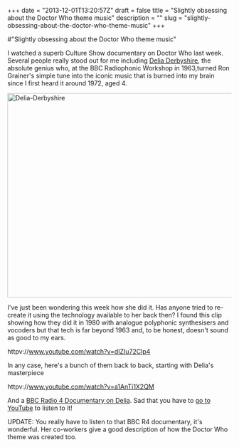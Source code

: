+++
date = "2013-12-01T13:20:57Z"
draft = false
title = "Slightly obsessing about the Doctor Who theme music"
description = ""
slug = "slightly-obsessing-about-the-doctor-who-theme-music"
+++

#"Slightly obsessing about the Doctor Who theme music"

I watched a superb Culture Show documentary on Doctor Who last week. Several people really stood out for me including <a href="http://www.delia-derbyshire.org/">Delia Derbyshire</a>, the absolute genius who, at the BBC Radiophonic Workshop in 1963,turned Ron Grainer's simple tune into the iconic music that is burned into my brain since I first heard it around 1972, aged 4.

<a href="https://s3-eu-west-1.amazonaws.com/conoroneill.net/wp-content/uploads/2013/12/Delia-Derbyshire.png"><img class="aligncenter size-full wp-image-1220" alt="Delia-Derbyshire" src="https://s3-eu-west-1.amazonaws.com/conoroneill.net/wp-content/uploads/2013/12/Delia-Derbyshire.png" width="824" height="459" /></a><a href="http://www.okayfuture.com/wp-content/uploads/2013/09/Delia-Derbyshire.png">
</a>

I've just been wondering this week how she did it. Has anyone tried to re-create it using the technology available to her back then? I found this clip showing how they did it in 1980 with analogue polyphonic synthesisers and vocoders but that tech is far beyond 1963 and, to be honest, doesn't sound as good to my ears.

httpv://www.youtube.com/watch?v=dIZIu72Clp4

In any case, here's a bunch of them back to back, starting with Delia's masterpiece

httpv://www.youtube.com/watch?v=a1AnTi1X2QM

And a <a href="http://www.bbc.co.uk/programmes/b00rl2ky">BBC Radio 4 Documentary on Delia</a>. Sad that you have to <a href="http://www.youtube.com/watch?v=MA6Fb0nuAYw">go to YouTube</a> to listen to it!

UPDATE: You really have to listen to that BBC R4 documentary, it's wonderful. Her co-workers give a good description of how the Doctor Who theme was created too.